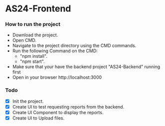 # AS24-Frontend
### How to run the project
- Download the project.
- Open CMD.
- Navigate to the project directory using the CMD commands.
- Run the following Command on the CMD: 
  - "npm install".
  - "npm start".
- Make sure that your have the backend project "AS24-Backend" running first
- Open in your browser http://localhost:3000
### Todo
- [X] Init the project.
- [X] Create UI to test requesting reports from the backend.
- [X] Create UI Component to display the reports.
- [X] Create UI to Upload files.

